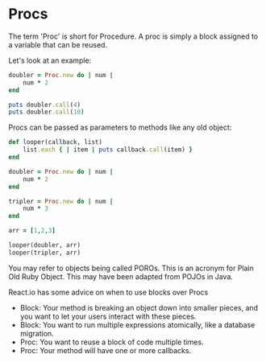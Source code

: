 # Procs

The term 'Proc' is short for Procedure. A proc is simply a block assigned to a variable that can be reused. 

Let's look at an example:

```ruby
doubler = Proc.new do | num | 
	num * 2
end

puts doubler.call(4)
puts doubler.call(10)
```

Procs can be passed as parameters to methods like any old object:

```ruby 
def looper(callback, list)
	list.each { | item | puts callback.call(item) }
end

doubler = Proc.new do | num | 
	num * 2
end

tripler = Proc.new do | num | 
	num * 3
end

arr = [1,2,3]

looper(doubler, arr)
looper(tripler, arr)
```

You may refer to objects being called POROs. This is an acronym for Plain Old Ruby Object. This may have been adapted from POJOs in Java.

React.io has some advice on when to use blocks over Procs
* Block: Your method is breaking an object down into smaller pieces, and you want to let your users interact with these pieces.
* Block: You want to run multiple expressions atomically, like a database migration.
* Proc: You want to reuse a block of code multiple times.
* Proc: Your method will have one or more callbacks.


